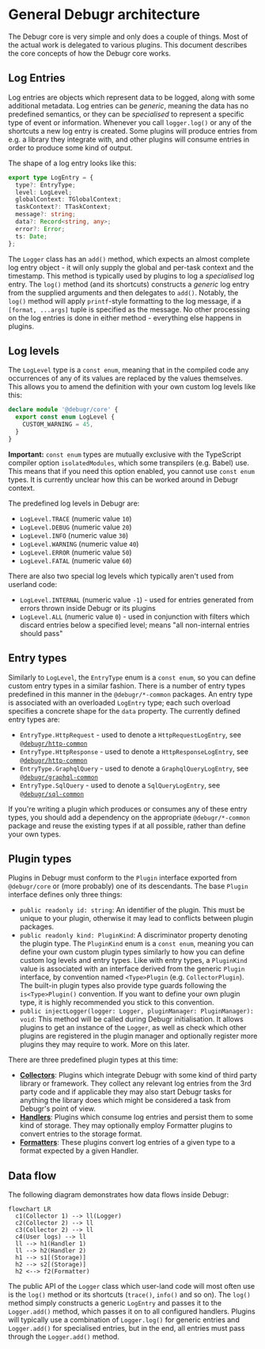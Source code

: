 # General Debugr architecture

The Debugr core is very simple and only does a couple of things.
Most of the actual work is delegated to various plugins. This document
describes the core concepts of how the Debugr core works.

## Log Entries

Log entries are objects which represent data to be logged, along with some
additional metadata. Log entries can be _generic_, meaning the data has no
predefined semantics, or they can be _specialised_ to represent a specific
type of event or information. Whenever you call `logger.log()` or any of the
shortcuts a new log entry is created. Some plugins will produce entries
from e.g. a library they integrate with, and other plugins will consume
entries in order to produce some kind of output.

The shape of a log entry looks like this:

```typescript
export type LogEntry = {
  type?: EntryType;
  level: LogLevel;
  globalContext: TGlobalContext;
  taskContext?: TTaskContext;
  message?: string;
  data?: Record<string, any>;
  error?: Error;
  ts: Date;
};
```

The `Logger` class has an `add()` method, which expects an almost complete
log entry object - it will only supply the global and per-task context and
the timestamp. This method is typically used by plugins to log a _specialised_
log entry. The `log()` method (and its shortcuts) constructs a _generic_ log entry
from the supplied arguments and then delegates to `add()`. Notably, the `log()`
method will apply `printf`-style formatting to the log message, if a `[format, ...args]`
tuple is specified as the message. No other processing on the log entries is done
in either method - everything else happens in plugins.

## Log levels

The `LogLevel` type is a `const enum`, meaning that in the compiled code
any occurrences of any of its values are replaced by the values themselves.
This allows you to amend the definition with your own custom log levels like this:

```typescript
declare module '@debugr/core' {
  export const enum LogLevel {
    CUSTOM_WARNING = 45,
  }
}
```

**Important:** `const enum` types are mutually exclusive with the TypeScript
compiler option `isolatedModules`, which some transpilers (e.g. Babel) use.
This means that if you need this option enabled, you cannot use `const enum`
types. It is currently unclear how this can be worked around in Debugr context.

The predefined log levels in Debugr are:

 - `LogLevel.TRACE` (numeric value `10`)
 - `LogLevel.DEBUG` (numeric value `20`)
 - `LogLevel.INFO` (numeric value `30`)
 - `LogLevel.WARNING` (numeric value `40`)
 - `LogLevel.ERROR` (numeric value `50`)
 - `LogLevel.FATAL` (numeric value `60`)

There are also two special log levels which typically aren't used from userland code:

 - `LogLevel.INTERNAL` (numeric value `-1`) - used for entries generated from errors
   thrown inside Debugr or its plugins
 - `LogLevel.ALL` (numeric value `0`) - used in conjunction with filters which discard
   entries below a specified level; means "all non-internal entries should pass"

## Entry types

Similarly to `LogLevel`, the `EntryType` enum is a `const enum`, so you can
define custom entry types in a similar fashion. There is a number of entry types
predefined in this manner in the `@debugr/*-common` packages. An entry type
is associated with an overloaded `LogEntry` type; each such overload specifies
a concrete shape for the `data` property. The currently defined entry types are:

 - `EntryType.HttpRequest` - used to denote a `HttpRequestLogEntry`, see
   [`@debugr/http-common`]
 - `EntryType.HttpResponse` - used to denote a `HttpResponseLogEntry`, see
   [`@debugr/http-common`]
 - `EntryType.GraphqlQuery` - used to denote a `GraphqlQueryLogEntry`, see
   [`@debugr/graphql-common`]
 - `EntryType.SqlQuery` - used to denote a `SqlQueryLogEntry`, see
   [`@debugr/sql-common`]

If you're writing a plugin which produces or consumes any of these entry types,
you should add a dependency on the appropriate `@debugr/*-common` package
and reuse the existing types if at all possible, rather than define your own types.

## Plugin types

Plugins in Debugr must conform to the `Plugin` interface exported from `@debugr/core`
or (more probably) one of its descendants. The base `Plugin` interface defines only
three things:

 - `public readonly id: string`: An identifier of the plugin. This must be unique
   to your plugin, otherwise it may lead to conflicts between plugin packages.
 - `public readonly kind: PluginKind`: A discriminator property denoting the plugin type.
   The `PluginKind` enum is a `const enum`, meaning you can define your own custom plugin
   types similarly to how you can define custom log levels and entry types. Like with
   entry types, a `PluginKind` value is associated with an interface derived from the
   generic `Plugin` interface, by convention named `<Type>Plugin` (e.g. `CollectorPlugin`).
   The built-in plugin types also provide type guards following the `is<Type>Plugin()` convention.
   If you want to define your own plugin type, it is highly recommended you stick to this
   convention.
 - `public injectLogger(logger: Logger, pluginManager: PluginManager): void`: This method
   will be called during Debugr initialisation. It allows plugins to get an instance of
   the `Logger`, as well as check which other plugins are registered in the plugin manager
   and optionally register more plugins they may require to work. More on this later.

There are three predefined plugin types at this time:

 - [**Collectors**]: Plugins which integrate Debugr with some kind of third party library
   or framework. They collect any relevant log entries from the 3rd party code and if applicable
   they may also start Debugr tasks for anything the library does which might be considered
   a task from Debugr's point of view.
 - [**Handlers**]: Plugins which consume log entries and persist them to some kind of storage.
   They may optionally employ Formatter plugins to convert entries to the storage format.
 - [**Formatters**]: These plugins convert log entries of a given type to a format expected
   by a given Handler.

## Data flow

The following diagram demonstrates how data flows inside Debugr:

```mermaid
flowchart LR
  c1(Collector 1) --> ll(Logger)
  c2(Collector 2) --> ll
  c3(Collector 2) --> ll
  c4(User logs) --> ll
  ll --> h1(Handler 1)
  ll --> h2(Handler 2)
  h1 --> s1[(Storage)]
  h2 --> s2[(Storage)]
  h2 <--> f2(Formatter)
```

The public API of the `Logger` class which user-land code will most often use is the `log()`
method or its shortcuts (`trace()`, `info()` and so on). The `log()` method simply constructs
a generic `LogEntry` and passes it to the `Logger.add()` method, which passes it on to all
configured handlers. Plugins will typically use a combination of `Logger.log()` for generic
entries and `Logger.add()` for specialised entries, but in the end, all entries must pass
through the `Logger.add()` method.


[`@debugr/http-common`]: ../packages/http-common
[`@debugr/graphql-common`]: ../packages/graphql-common
[`@debugr/sql-common`]: ../packages/sql-common
[**Collectors**]: ./collectors.md
[**Handlers**]: ./handlers.md
[**Formatters**]: ./formatters.md
